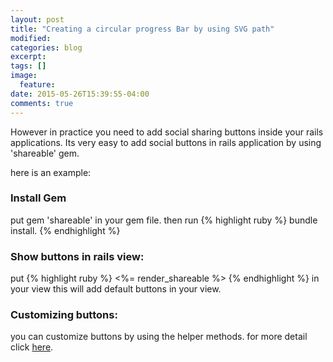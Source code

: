 ```yaml
---
layout: post
title: "Creating a circular progress Bar by using SVG path"
modified:
categories: blog
excerpt:
tags: []
image:
  feature:
date: 2015-05-26T15:39:55-04:00
comments: true
---
```

However in practice you need to add social sharing buttons inside your rails applications. Its very easy to add social buttons in rails application by using 'shareable' gem.

here is an example:

### Install Gem

put gem  'shareable' in your gem file.
then run 
{% highlight ruby %}
bundle install.
{% endhighlight %}

### Show buttons in rails view:

put {% highlight ruby %} <%= render_shareable %> {% endhighlight %} in your view
this will add default buttons in your view.

### Customizing buttons:

you can customize buttons by using the helper methods.
for more detail click [here](https://github.com/hermango/shareable).

